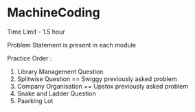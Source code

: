 # MachineCoding

Time Limit - 1.5 hour

Problem Statement is present in each module

Practice Order :
1. Library Management Question
2. Splitwise Question == Swiggy previously asked problem
3. Company Organisation == Upstox previously asked problem
4. Snake and Ladder Question
5. Paarking Lot 
